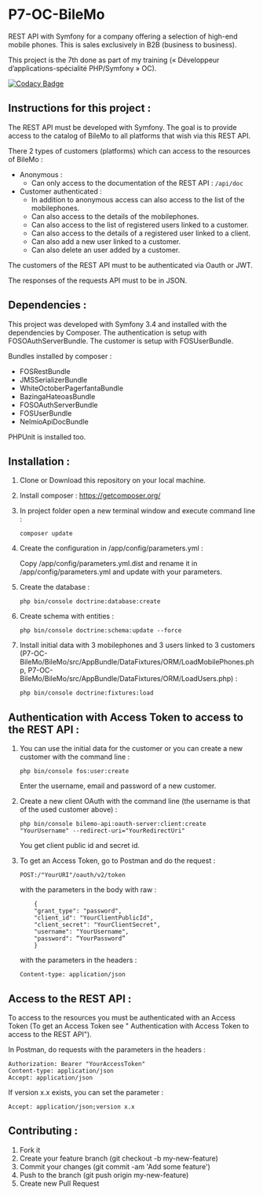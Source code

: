 # P7-OC-BileMo

REST API with Symfony for a company offering a selection of high-end mobile phones.
This is sales exclusively in B2B (business to business).

This project is the 7th done as part of my training (« Développeur d’applications-spécialité PHP/Symfony » OC).

[![Codacy Badge](https://api.codacy.com/project/badge/Grade/35c192074722498a85219de335fa2701)](https://www.codacy.com/app/caroleguardiola/P7-OC-BileMo?utm_source=github.com&amp;utm_medium=referral&amp;utm_content=caroleguardiola/P7-OC-BileMo&amp;utm_campaign=Badge_Grade)

## Instructions for this project :

The REST API must be developed with Symfony.
The goal is to provide access to the catalog of BileMo to all platforms that wish via this REST API.

There 2 types of customers (platforms) which can access to the resources of BileMo :
* 	Anonymous : 
	* 	Can only access to the documentation of the REST API : `/api/doc`
* 	Customer authenticated : 
	* 	In addition to anonymous access can also access to the list of the mobilephones.
	*   Can also access to the details of the mobilephones.
	*   Can also access to the list of registered users linked to a customer.
	*   Can also access to the details of a registered user linked to a client.
	*   Can also add a new user linked to a customer.
	*   Can also delete an user added by a customer.

The customers of the REST API must to be authenticated via Oauth or JWT.

The responses of the requests API must to be in JSON.


## Dependencies :

This project was developed with Symfony 3.4 and installed with the dependencies by Composer.
The authentication is setup with FOSOAuthServerBundle.
The customer is setup with FOSUserBundle.

Bundles installed by composer :
*  FOSRestBundle
*  JMSSerializerBundle
*  WhiteOctoberPagerfantaBundle
*  BazingaHateoasBundle
*  FOSOAuthServerBundle
*  FOSUserBundle
*  NelmioApiDocBundle

PHPUnit is installed too.


## Installation :

1.	Clone or Download this repository on your local machine.

2.	Install composer : https://getcomposer.org/

3.	In project folder open a new terminal window and execute command line : 

	```
	composer update
	```

4. 	Create the configuration in /app/config/parameters.yml :

	Copy /app/config/parameters.yml.dist and rename it in /app/config/parameters.yml and update with your parameters.

5. 	Create the database : 

	```
	php bin/console doctrine:database:create
	```

6. 	Create schema with entities : 

	```
	php bin/console doctrine:schema:update --force
	```
	
7. 	Install initial data with 3 mobilephones and 3 users linked to 3 customers (P7-OC-BileMo/BileMo/src/AppBundle/DataFixtures/ORM/LoadMobilePhones.php, P7-OC-BileMo/BileMo/src/AppBundle/DataFixtures/ORM/LoadUsers.php) : 

	```
	php bin/console doctrine:fixtures:load
	```


## Authentication with Access Token to access to the REST API :

1.	You can use the initial data for the customer or you can create a new customer with the command line :

	```
	php bin/console fos:user:create
	```

	Enter the username, email and password of a new customer.

2.	Create a new client OAuth with the command line (the username is that of the used customer above) :

	```
	php bin/console bilemo-api:oauth-server:client:create "YourUsername" --redirect-uri="YourRedirectUri"
	```

	You get client public id and secret id.

3.	To get an Access Token, go to Postman and do the request :

	```
	POST:/"YourURI"/oauth/v2/token
	```

	with the parameters in the body with raw :

	```
		{
		"grant_type": "password",
		"client_id": "YourClientPublicId",
		"client_secret": "YourClientSecret",
		"username": "YourUsername",
		"password": “YourPassword”
		}
	```

	with the parameters in the headers :

	```
	Content-type: application/json
	```


## Access to the REST API :

To access to the resources you must be authenticated with an Access Token (To get an Access Token see " Authentication with Access Token to access to the REST API").

In Postman, do requests with the parameters in the headers :

```
Authorization: Bearer "YourAccessToken"
Content-type: application/json
Accept: application/json
```

If version x.x exists, you can set the parameter :

```	
Accept: application/json;version x.x
```


## Contributing :

1.	Fork it
2.	Create your feature branch (git checkout -b my-new-feature)
3.	Commit your changes (git commit -am 'Add some feature')
4.	Push to the branch (git push origin my-new-feature)
5.	Create new Pull Request
